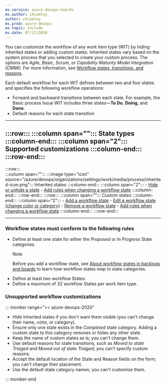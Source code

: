 ```yaml
---
ms.service: azure-devops-boards
ms.author: chcomley
author: chcomley
ms.prod: azure-devops
ms.topic: include
ms.date: 07/17/2020
---
```


You can customize the workflow of any work item type (WIT) by hiding inherited states or adding custom states. Inherited states vary based on the system process that you selected to create your custom process. The options are *Agile*, *Basic*, *Scrum*, or *Capability Maturity Model Integration (CMMI)*. For more information, see [Workflow states, transitions, and reasons](../../../boards/work-items/guidance/choose-process.md#workflow-states).

Each default workflow for each WIT defines between two and four states and specifies the following workflow operations:

- Forward and backward transitions between each state. For example, the Basic process Issue WIT includes three states—**To Do**, **Doing**, and **Done**.
- Default reasons for each state transition

---
:::row:::
   :::column span="":::
      **State types**
   :::column-end:::
   :::column span="2":::
      **Supported customizations**
   :::column-end:::
:::row-end:::  
---  
:::row:::  
   :::column span="":::
      :::image type="icon" source="/azure/devops/organizations/settings/work/media/process/inherited-icon.png"::: Inherited states
   :::column-end:::
   :::column span="2":::
      - [Hide or unhide a state](../work/customize-process-workflow.md#hide-state)
      - [Add rules when changing a workflow state](../work/custom-rules.md) 
   :::column-end:::
:::row-end:::
:::row:::
   :::column span="":::
      Custom states
   :::column-end:::
   :::column span="2":::
      - [Add a workflow state](../work/customize-process-workflow.md#add-states)
      - [Edit a workflow state (change color or category)](../work/customize-process-workflow.md#edit-state)
      - [Remove a workflow state](../work/customize-process-workflow.md#remove-state)
      - [Add rules when changing a workflow state](../work/custom-rules.md) 
   :::column-end:::
:::row-end:::

---

### Workflow states must conform to the following rules

- Define at least one state for either the *Proposed* or *In Progress* State categories.  
	> [!NOTE]    
	> Before you add a workflow state, see [About workflow states in backlogs and boards](../../../boards/work-items/workflow-and-state-categories.md) to learn how workflow states map to state categories.  
- Define at least two workflow States.  
- Define a maximum of 32 workflow States per work item type.  

### Unsupported workflow customizations

::: moniker range=">= azure-devops-2020"

- Hide inherited states if you don't want them visible (you can't change their name, color, or category).
- Ensure only one state exists in the *Completed* state category. Adding a custom state to this category removes or hides any other state.
- Keep the name of custom states as is; you can't change them.
- Use default reasons for state transitions, such as *Moved to state Triaged* and *Moved out of state Triaged*; you can't specify custom reasons.
- Accept the default location of the State and Reason fields on the form; you can't change their placement.
- Use the default state category names; you can't customize them.

::: moniker-end

